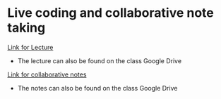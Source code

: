 # Live coding and collaborative note taking

[Link for Lecture](https://docs.google.com/document/d/1qUSzV-vgXtYjRSPcicyo7DW1OzilhFcqRfkpDn8fMAM/edit?usp=sharing)
* The lecture can also be found on the class Google Drive

[Link for collaborative notes](https://docs.google.com/document/d/1R09fvQVbW1D5p838u68iObuel16plKfP0S2ivgSDWh0/edit?usp=sharing)
* The notes can also be found on the class Google Drive

